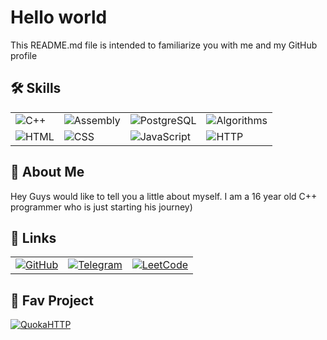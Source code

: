 <!DOCTYPE html>
<html lang="en">
<head>
    <meta charset="UTF-8">
    <meta name="viewport" content="width=device-width, initial-scale=1.0">
</head>
<body>

<h1>Hello world</h1>
<p>This README.md file is intended to familiarize you with me and my GitHub profile</p>

<h2>🛠 Skills</h2>
<table>
    <tr>
        <td><img src="https://img.shields.io/badge/C++-00599C?style=for-the-badge&logo=c%2b%2b&logoColor=white" alt="C++"></td>
        <td><img src="https://img.shields.io/badge/Assembly-525252?style=for-the-badge&logo=assemblyscript&logoColor=white" alt="Assembly"></td>
        <td><img src="https://img.shields.io/badge/PostgreSQL-336791?style=for-the-badge&logo=postgresql&logoColor=white" alt="PostgreSQL"></td>
        <td><img src="https://img.shields.io/badge/Algorithms-1F2C56?style=for-the-badge&logo=python&logoColor=white" alt="Algorithms"></td>
    </tr>
    <tr>
        <td><img src="https://img.shields.io/badge/HTML-E34F26?style=for-the-badge&logo=html5&logoColor=white" alt="HTML"></td>
        <td><img src="https://img.shields.io/badge/CSS-1572B6?style=for-the-badge&logo=css3&logoColor=white" alt="CSS"></td>
        <td><img src="https://img.shields.io/badge/JavaScript-F7DF1E?style=for-the-badge&logo=javascript&logoColor=white&color=yellow" alt="JavaScript"></td>
        <td><img src="https://img.shields.io/badge/HTTP-005C87?style=for-the-badge&logo=apache&logoColor=white" alt="HTTP"></td>
    </tr>
</table>

<h2>🚀 About Me</h2>
<p>Hey Guys would like to tell you a little about myself. I am a 16 year old C++ programmer who is just starting his journey)</p>

<h2>🔗 Links</h2>
<table>
    <tr>
        <td><a href="https://github.com/alt-enterssx"><img src="https://img.shields.io/badge/GitHub-181717?style=for-the-badge&logo=github&logoColor=white" alt="GitHub"></a></td>
        <td><a href="https://t.me/altenter_code"><img src="https://img.shields.io/badge/Telegram-26A5E4?style=for-the-badge&logo=telegram&logoColor=white" alt="Telegram"></a></td>
        <td><a href="https://leetcode.com/u/altenter/"><img src="https://img.shields.io/badge/LeetCode-F8C200?style=for-the-badge&logo=leetcode&logoColor=white&color=#B38306" alt="LeetCode"></a></td>
    </tr>
</table>

<h2>💼 Fav Project</h2>
<p>
    <a href="https://github.com/alt-enterssx/quoka_http">
        <img src="https://img.shields.io/badge/QUOKAHTTP-6A0DAD?style=for-the-badge&logo=github&logoColor=white" alt="QuokaHTTP">
    </a>
</p>

</body>
</html>
